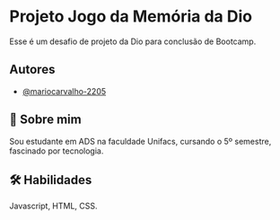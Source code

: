 
# Projeto Jogo da Memória da Dio

Esse é um desafio de projeto da Dio para conclusão de Bootcamp.


## Autores

- [@mariocarvalho-2205](https://www.github.com/mariocarvalho-2205)


## 🚀 Sobre mim
Sou estudante em ADS na faculdade Unifacs, cursando o 5º semestre, fascinado por tecnologia.


## 🛠 Habilidades
Javascript, HTML, CSS.

